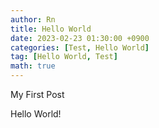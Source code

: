 ```yaml
---
author: Rn
title: Hello World
date: 2023-02-23 01:30:00 +0900
categories: [Test, Hello World]
tag: [Hello World, Test]
math: true
---
```


My First Post

Hello World!